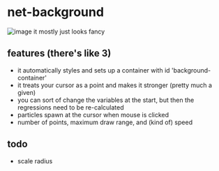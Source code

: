 # net-background
![image](https://github.com/Saturn-VI/netbackground/assets/112597058/3117eb64-0f12-46bd-9618-cb9ebb1b6f8c)
it mostly just looks fancy
## features (there's like 3)
- it automatically styles and sets up a container with id 'background-container'
- it treats your cursor as a point and makes it stronger (pretty much a given)
- you can sort of change the variables at the start, but then the regressions need to be re-calculated
- particles spawn at the cursor when mouse is clicked
- number of points, maximum draw range, and (kind of) speed

## todo
- scale radius
